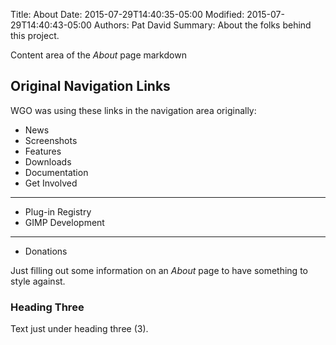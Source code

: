 Title: About 
Date: 2015-07-29T14:40:35-05:00
Modified: 2015-07-29T14:40:43-05:00
Authors: Pat David
Summary: About the folks behind this project.

Content area of the *About* page markdown

## Original Navigation Links

WGO was using these links in the navigation area originally:

* News
* Screenshots
* Features
* Downloads
* Documentation
* Get Involved
---
* Plug-in Registry
* GIMP Development
---

* Donations


Just filling out some information on an _About_ page to have something to style against.

### Heading Three
Text just under heading three (3).
